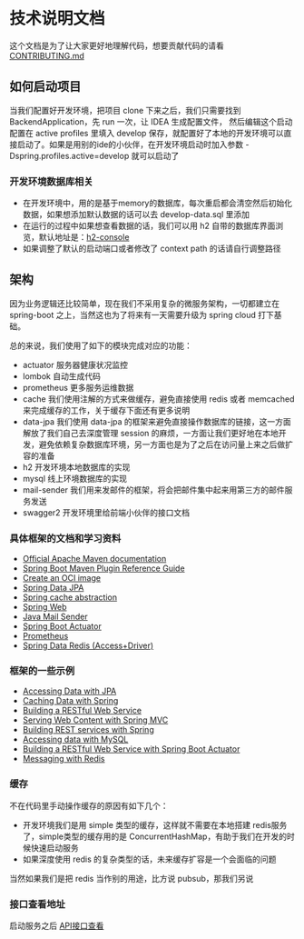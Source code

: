
# 技术说明文档

这个文档是为了让大家更好地理解代码，想要贡献代码的请看 [CONTRIBUTING.md](CONTRIBUTING.md)

## 如何启动项目
当我们配置好开发环境，把项目 clone 下来之后，我们只需要找到 BackendApplication，先 run 一次，让 IDEA 生成配置文件，
然后编辑这个启动配置在 active profiles 里填入 develop 保存，就配置好了本地的开发环境可以直接启动了。如果是用别的ide的小伙伴，在开发环境启动时加入参数 -Dspring.profiles.active=develop 就可以启动了

### 开发环境数据库相关
* 在开发环境中，用的是基于memory的数据库，每次重启都会清空然后初始化数据，如果想添加默认数据的话可以去 develop-data.sql 里添加
* 在运行的过程中如果想查看数据的话，我们可以用 h2 自带的数据库界面浏览，默认地址是：[h2-console](http://127.0.0.1:8080/api/h2-console)
* 如果调整了默认的启动端口或者修改了 context path 的话请自行调整路径

## 架构
因为业务逻辑还比较简单，现在我们不采用复杂的微服务架构，一切都建立在 spring-boot 之上，当然这也为了将来有一天需要升级为 spring cloud 打下基础。

总的来说，我们使用了如下的模块完成对应的功能：

* actuator 服务器健康状况监控
* lombok 自动生成代码
* prometheus 更多服务运维数据
* cache 我们使用注解的方式来做缓存，避免直接使用 redis 或者 memcached来完成缓存的工作，关于缓存下面还有更多说明
* data-jpa 我们使用 data-jpa 的框架来避免直接操作数据库的链接，这一方面解放了我们自己去深度管理 session 的麻烦，一方面让我们更好地在本地开发，避免依赖复杂数据库环境，另一方面也是为了之后在访问量上来之后做扩容的准备
* h2 开发环境本地数据库的实现
* mysql 线上环境数据库的实现
* mail-sender 我们用来发邮件的框架，将会把邮件集中起来用第三方的邮件服务发送
* swagger2 开发环境里给前端小伙伴的接口文档

### 具体框架的文档和学习资料

* [Official Apache Maven documentation](https://maven.apache.org/guides/index.html)
* [Spring Boot Maven Plugin Reference Guide](https://docs.spring.io/spring-boot/docs/2.3.2.RELEASE/maven-plugin/reference/html/)
* [Create an OCI image](https://docs.spring.io/spring-boot/docs/2.3.2.RELEASE/maven-plugin/reference/html/#build-image)
* [Spring Data JPA](https://docs.spring.io/spring-boot/docs/2.3.2.RELEASE/reference/htmlsingle/#boot-features-jpa-and-spring-data)
* [Spring cache abstraction](https://docs.spring.io/spring-boot/docs/2.3.2.RELEASE/reference/htmlsingle/#boot-features-caching)
* [Spring Web](https://docs.spring.io/spring-boot/docs/2.3.2.RELEASE/reference/htmlsingle/#boot-features-developing-web-applications)
* [Java Mail Sender](https://docs.spring.io/spring-boot/docs/2.3.2.RELEASE/reference/htmlsingle/#boot-features-email)
* [Spring Boot Actuator](https://docs.spring.io/spring-boot/docs/2.3.2.RELEASE/reference/htmlsingle/#production-ready)
* [Prometheus](https://docs.spring.io/spring-boot/docs/2.3.2.RELEASE/reference/html/production-ready-features.html#production-ready-metrics-export-prometheus)
* [Spring Data Redis (Access+Driver)](https://docs.spring.io/spring-boot/docs/2.3.2.RELEASE/reference/htmlsingle/#boot-features-redis)

### 框架的一些示例

* [Accessing Data with JPA](https://spring.io/guides/gs/accessing-data-jpa/)
* [Caching Data with Spring](https://spring.io/guides/gs/caching/)
* [Building a RESTful Web Service](https://spring.io/guides/gs/rest-service/)
* [Serving Web Content with Spring MVC](https://spring.io/guides/gs/serving-web-content/)
* [Building REST services with Spring](https://spring.io/guides/tutorials/bookmarks/)
* [Accessing data with MySQL](https://spring.io/guides/gs/accessing-data-mysql/)
* [Building a RESTful Web Service with Spring Boot Actuator](https://spring.io/guides/gs/actuator-service/)
* [Messaging with Redis](https://spring.io/guides/gs/messaging-redis/)



### 缓存

不在代码里手动操作缓存的原因有如下几个：
* 开发环境我们是用 simple 类型的缓存，这样就不需要在本地搭建 redis服务了，simple类型的缓存用的是 ConcurrentHashMap，有助于我们在开发的时候快速启动服务
* 如果深度使用 redis 的复杂类型的话，未来缓存扩容是一个会面临的问题

当然如果我们是把 redis 当作别的用途，比方说 pubsub，那我们另说

### 接口查看地址
启动服务之后 [API接口查看](http://localhost:8080/api/swagger-ui/index.html)
